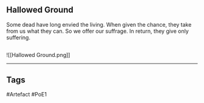 ## Hallowed Ground
Some dead have long envied the living.
When given the chance, they take from us what they can.
So we offer our suffrage.
In return, they give only suffering.
##
![[Hallowed Ground.png]]

---
## Tags
#Artefact
#PoE1